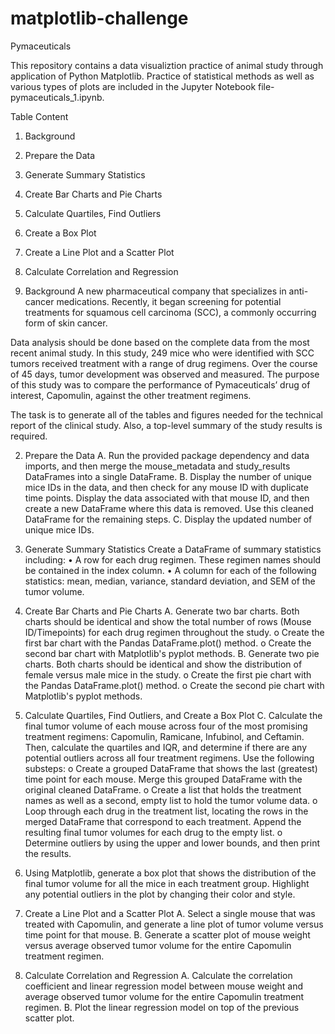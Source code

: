 # matplotlib-challenge
Pymaceuticals

This repository contains a data visualiztion practice of animal study through application of Python Matplotlib. Practice of statistical methods as well as various types of plots are included in the Jupyter Notebook file-pymaceuticals_1.ipynb.

Table Content
1. Background
2. Prepare the Data
3. Generate Summary Statistics
4. Create Bar Charts and Pie Charts
5. Calculate Quartiles, Find Outliers
6. Create a Box Plot
7. Create a Line Plot and a Scatter Plot
8. Calculate Correlation and Regression


1. Background
A new pharmaceutical company that specializes in anti-cancer medications. Recently, it began screening for potential treatments for squamous cell carcinoma (SCC), a commonly occurring form of skin cancer.

Data analysis should be done based on the complete data from the most recent animal study. In this study, 249 mice who were identified with SCC tumors received treatment with a range of drug regimens. Over the course of 45 days, tumor development was observed and measured. The purpose of this study was to compare the performance of Pymaceuticals’ drug of interest, Capomulin, against the other treatment regimens.

The task is to generate all of the tables and figures needed for the technical report of the clinical study. Also, a top-level summary of the study results is required.

2. Prepare the Data
A.	Run the provided package dependency and data imports, and then merge the mouse_metadata and study_results DataFrames into a single DataFrame.
B. Display the number of unique mice IDs in the data, and then check for any mouse ID with duplicate time points. Display the data associated with that mouse ID, and then create a new DataFrame where this data is removed. Use this cleaned DataFrame for the remaining steps.
C. Display the updated number of unique mice IDs.

3. Generate Summary Statistics
Create a DataFrame of summary statistics including:
•	A row for each drug regimen. These regimen names should be contained in the index column.
•	A column for each of the following statistics: mean, median, variance, standard deviation, and SEM of the tumor volume.

4. Create Bar Charts and Pie Charts
A.	Generate two bar charts. Both charts should be identical and show the total number of rows (Mouse ID/Timepoints) for each drug regimen throughout the study.
o	Create the first bar chart with the Pandas DataFrame.plot() method.
o	Create the second bar chart with Matplotlib's pyplot methods.
B.	Generate two pie charts. Both charts should be identical and show the distribution of female versus male mice in the study.
o	Create the first pie chart with the Pandas DataFrame.plot() method.
o	Create the second pie chart with Matplotlib's pyplot methods.
5. Calculate Quartiles, Find Outliers, and Create a Box Plot
C.	Calculate the final tumor volume of each mouse across four of the most promising treatment regimens: Capomulin, Ramicane, Infubinol, and Ceftamin. Then, calculate the quartiles and IQR, and determine if there are any potential outliers across all four treatment regimens. Use the following substeps:
o	Create a grouped DataFrame that shows the last (greatest) time point for each mouse. Merge this grouped DataFrame with the original cleaned DataFrame.
o	Create a list that holds the treatment names as well as a second, empty list to hold the tumor volume data.
o	Loop through each drug in the treatment list, locating the rows in the merged DataFrame that correspond to each treatment. Append the resulting final tumor volumes for each drug to the empty list.
o	Determine outliers by using the upper and lower bounds, and then print the results.
6. Using Matplotlib, generate a box plot that shows the distribution of the final tumor volume for all the mice in each treatment group. Highlight any potential outliers in the plot by changing their color and style.

7. Create a Line Plot and a Scatter Plot
A.	Select a single mouse that was treated with Capomulin, and generate a line plot of tumor volume versus time point for that mouse.
B.	Generate a scatter plot of mouse weight versus average observed tumor volume for the entire Capomulin treatment regimen.

8. Calculate Correlation and Regression
A.	Calculate the correlation coefficient and linear regression model between mouse weight and average observed tumor volume for the entire Capomulin treatment regimen.
B.	Plot the linear regression model on top of the previous scatter plot.


